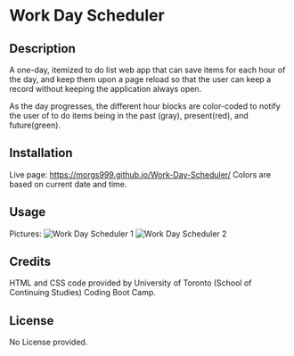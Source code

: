 # Work Day Scheduler

## Description
A one-day, itemized to do list web app that can save items for each hour of the day, and keep them upon a page reload so that the user can keep a record without keeping the application always open.

As the day progresses, the different hour blocks are color-coded to notify the user of to do items being in the past (gray), present(red), and future(green).

## Installation
Live page: https://morgs999.github.io/Work-Day-Scheduler/
Colors are based on current date and time.

## Usage
Pictures:
![Work Day Scheduler 1](https://github.com/morgs999/Work-Day-Scheduler/assets/109176008/b0ce4de8-3de9-4ed9-b80b-8c4474f07677)
![Work Day Scheduler 2](https://github.com/morgs999/Work-Day-Scheduler/assets/109176008/abbbdb05-bdb9-49f4-aee6-40f69632deda)


## Credits
HTML and CSS code provided by University of Toronto (School of Continuing Studies) Coding Boot Camp.

## License
No License provided.
